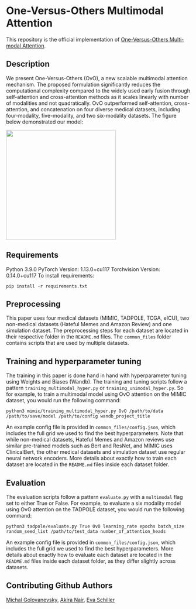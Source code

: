# One-Versus-Others Multimodal Attention

This repository is the official implementation of [One-Versus-Others Multi-modal Attention](https://arxiv.org/abs/2030.12345). 

## Description
We present One-Versus-Others (OvO), a new scalable multimodal attention mechanism. The proposed formulation significantly reduces the computational complexity compared to the widely used early fusion through self-attention and cross-attention methods as it scales linearly with number of modalities and not quadratically. OvO outperformed self-attention, cross-attention, and concatenation on four diverse medical datasets, including four-modality, five-modality, and two six-modality datasets. The figure below demonstrated our model:

<img src="" width="300">

## Requirements
Python 3.9.0
PyTorch Version: 1.13.0+cu117
Torchvision Version: 0.14.0+cu117
To install requirements:

```setup
pip install -r requirements.txt
```
## Preprocessing
This paper uses four medical datasets (MIMIC, TADPOLE, TCGA, eICU), two non-medical datasets (Hateful Memes and Amazon Review) and one simulation dataset. The preprocessing steps for each dataset are located in their respective folder in the `README.md` files. The `common_files` folder contains scripts that are used by multiple datasets. 

## Training and hyperparameter tuning

The training in this paper is done hand in hand with hyperparameter tuning using Weights and Biases (Wandb). The training and tuning scripts follow a pattern `training_multimodal_hyper.py` or `training_unimodal_hyper.py`. So for example, to train a multimodal model using OvO attention on the MIMIC dataset, you would run the following command:

```train
python3 mimic/training_multimodal_hyper.py OvO /path/to/data /path/to/save/model /path/to/config wandb_project_title
```
An example config file is provided in `common_files/config.json`, which includes the full grid we used to find the best hyperparameters. Note that while non-medical datasets, Hateful Memes and Amazon reviews use similar pre-trained models such as Bert and ResNet, and MIMIC uses ClinicalBert, the other medical datasets and simulation dataset use regular neural network encoders. More details about exactly how to train each dataset are located in the `README.md` files inside each dataset folder.


## Evaluation

The evaluation scripts follow a pattern `evaluate.py` with a `multimodal` flag set to either True or False. For example, to evaluate a six modality model using OvO attention on the TADPOLE dataset, you would run the following command:

```evaluate
python3 tadpole/evaluate.py True OvO learning_rate epochs batch_size random_seed_list /path/to/test_data number_of_attention_heads
```
An example config file is provided in `common_files/config.json`, which includes the full grid we used to find the best hyperparameters. More details about exactly how to evaluate each dataset are located in the `README.md` files inside each dataset folder, as they differ slightly across datasets.


## Contributing Github Authors
[Michal Golovanevsky](https://github.com/michalg04), [Akira Nair](https://github.com/akira-nair), [Eva Schiller](https://github.com/eschill04)

